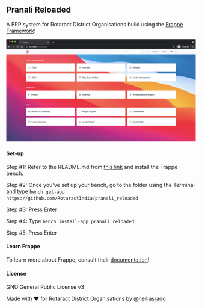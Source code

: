 ## Pranali Reloaded

A ERP system for Rotaract District Organisations build using the [Frappé Framework](https://frappeframework.com/)!

![Screenshot of the Pranali Reloaded Dashboard](.github/pranali_desk.png)

#### Set-up

Step #1: Refer to the README.md from [this link](https://github.com/frappe/bench) and install the Frappe bench.

Step #2: Once you've set up your bench, go to the folder using the Terminal and type 
```bench get-app https://github.com/RotaractIndia/pranali_reloaded```

Step #3: Press Enter

Step #4: Type
```bench install-app pranali_reloaded```

Step #5: Press Enter

#### Learn Frappe

To learn more about Frappe, consult their [documentation](https://frappe.io/docs/user/en)!

#### License

GNU General Public License v3

Made with ❤️  for Rotaract District Organisations by [@neillasrado](https://github.com/neilLasrado)
